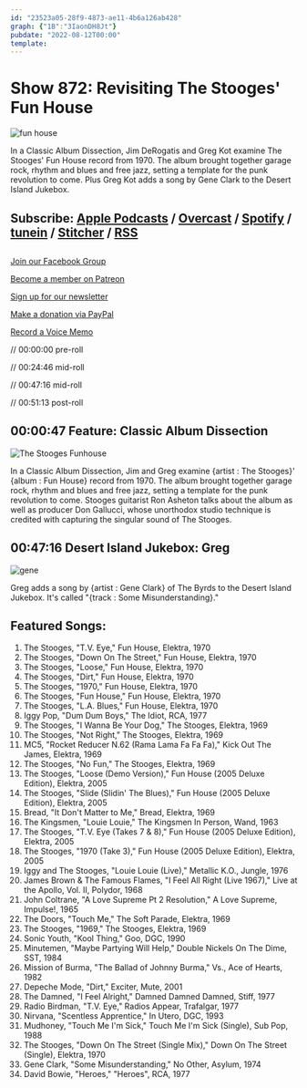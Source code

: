 ```yaml
---
id: "23523a05-28f9-4873-ae11-4b6a126ab428"
graph: {"1B":"3IaonDH8Jt"}
pubdate: "2022-08-12T00:00"
template: 
---
```






# Show 872: Revisiting The Stooges' Fun House

![fun house](https://static.soundopinions.org/images/2022/stoogesfunhouse.jpeg)

In a Classic Album Dissection, Jim DeRogatis and Greg Kot examine The Stooges' Fun House record from 1970. The album brought together garage rock, rhythm and blues and free jazz, setting a template for the punk revolution to come. Plus Greg Kot adds a song by Gene Clark to the Desert Island Jukebox. 



## Subscribe: [Apple Podcasts](https://itunes.apple.com/us/podcast/sound-opinions/id94793843) / [Overcast](https://overcast.fm/itunes94793843/sound-opinions) / [Spotify](https://open.spotify.com/show/1kNR8YL7TBrQuRxDdS4wtU) / [tunein](https://tunein.com/podcasts/Music-Podcasts/Sound-Opinions-p60273/) / [Stitcher](http://www.stitcher.com/podcast/sound-opinions) / [RSS](https://feeds.simplecast.com/Nn6fjnB0)



## 

[Join our Facebook Group](https://bit.ly/3sivr9T)

[Become a member on Patreon](https://bit.ly/3slWZvc)

[Sign up for our newsletter](https://bit.ly/3eEvRnG)

[Make a donation via PayPal](https://bit.ly/3dmt9lU)

[Record a Voice Memo](https://bit.ly/2RyD5Ah)

// 00:00:00 pre-roll

// 00:24:46 mid-roll

// 00:47:16 mid-roll

// 00:51:13 post-roll



## 00:00:47 Feature: Classic Album Dissection

![The Stooges Funhouse](https://static.soundopinions.org/assets/872/1B12.jpg)

In a Classic Album Dissection, Jim and Greg examine {artist : The Stooges}' {album : Fun House} record from 1970. The album brought together garage rock, rhythm and blues and free jazz, setting a template for the punk revolution to come. Stooges guitarist Ron Asheton talks about the album as well as producer Don Gallucci, whose unorthodox studio technique is credited with capturing the singular sound of The Stooges.



## 00:47:16 Desert Island Jukebox: Greg

![gene](https://static.soundopinions.org/images/2022/gene.webp)

Greg adds a song by {artist : Gene Clark} of The Byrds to the Desert Island Jukebox. It's called "{track : Some Misunderstanding}."



## Featured Songs:

1. The Stooges, "T.V. Eye," Fun House, Elektra, 1970
2. The Stooges, "Down On The Street," Fun House, Elektra, 1970
3. The Stooges, "Loose," Fun House, Elektra, 1970
4. The Stooges, "Dirt," Fun House, Elektra, 1970
5. The Stooges, "1970," Fun House, Elektra, 1970
6. The Stooges, "Fun House," Fun House, Elektra, 1970
7. The Stooges, "L.A. Blues," Fun House, Elektra, 1970
8. Iggy Pop, "Dum Dum Boys," The Idiot, RCA, 1977
9. The Stooges, "I Wanna Be Your Dog," The Stooges, Elektra, 1969
10. The Stooges, "Not Right," The Stooges, Elektra, 1969
11. MC5, "Rocket Reducer N.62 (Rama Lama Fa Fa Fa)," Kick Out The James, Elektra, 1969
12. The Stooges, "No Fun," The Stooges, Elektra, 1969
13. The Stooges, "Loose (Demo Version)," Fun House (2005 Deluxe Edition), Elektra, 2005
14. The Stooges, "Slide (Slidin' The Blues)," Fun House (2005 Deluxe Edition), Elektra, 2005
15. Bread, "It Don't Matter to Me," Bread, Elektra, 1969
16. The Kingsmen, "Louie Louie," The Kingsmen In Person, Wand, 1963
17. The Stooges, "T.V. Eye (Takes 7 & 8)," Fun House (2005 Deluxe Edition), Elektra, 2005
18. The Stooges, "1970 (Take 3)," Fun House (2005 Deluxe Edition), Elektra, 2005
19. Iggy and The Stooges, "Louie Louie (Live)," Metallic K.O., Jungle, 1976
20. James Brown & The Famous Flames, "I Feel All Right (Live 1967)," Live at the Apollo, Vol. II, Polydor, 1968
21. John Coltrane, "A Love Supreme Pt 2 Resolution," A Love Supreme, Impulse!, 1965
22. The Doors, "Touch Me," The Soft Parade, Elektra, 1969
23. The Stooges, "1969," The Stooges, Elektra, 1969
24. Sonic Youth, "Kool Thing," Goo, DGC, 1990
25. Minutemen, "Maybe Partying Will Help," Double Nickels On The Dime, SST, 1984
26. Mission of Burma, "The Ballad of Johnny Burma," Vs., Ace of Hearts, 1982
27. Depeche Mode, "Dirt," Exciter, Mute, 2001
28. The Damned, "I Feel Alright," Damned Damned Damned, Stiff, 1977
29. Radio Birdman, "T.V. Eye," Radios Appear, Trafalgar, 1977
30. Nirvana, "Scentless Apprentice," In Utero, DGC, 1993
31. Mudhoney, "Touch Me I'm Sick," Touch Me I'm Sick (Single), Sub Pop, 1988
32. The Stooges, "Down On The Street (Single Mix)," Down On The Street (Single), Elektra, 1970
33. Gene Clark, "Some Misunderstanding," No Other, Asylum, 1974
34. David Bowie, "Heroes," "Heroes", RCA, 1977